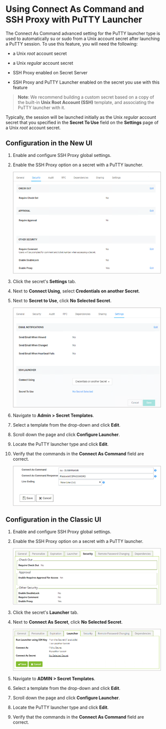 [title]: # (Using Connect As Command and SSH Proxy with PuTTY launcher)
[tags]: # (Connect As Command,PuTTY launcher,SSH proxy,Unix, root account)
[priority]: # (1000)
[display]: # (all)

# Using Connect As Command and SSH Proxy with PuTTY Launcher

The Connect As Command advanced setting for the PuTTY launcher type is used to automatically su or sudo from a Unix account secret after launching a PuTTY session. To use this feature, you will need the following:
* a Unix *root* account secret

* a Unix *regular* account secret

* SSH Proxy enabled on Secret Server

* SSH Proxy and PuTTY Launcher enabled on the secret you use with this feature

>**Note**: We recommend building a custom secret based on a copy of the built-in **Unix Root Account (SSH)** template, and associating the PuTTY launcher with it.

Typically, the session will be launched initially as the Unix *regular* account secret that you specified in the **Secret To Use** field on the **Settings** page of a Unix *root* account secret.

## Configuration in the New UI

1. Enable and configure SSH Proxy global settings.

1. Enable the SSH Proxy option on a secret with a PuTTY launcher.

   ![image-connect-as-command1](images/connect-as-command1.png)

1. Click the secret's **Settings** tab.

1. Next to **Connect Using**, select **Credentials on another Secret**.

1. Next to **Secret to Use**, click **No Selected Secret**.

   ![image-connect-as-command2](images/connect-as-command2.png)

1. Navigate to **Admin \> Secret Templates**.

1. Select a template from the drop-down and click **Edit**.

1. Scroll down the page and click **Configure Launcher**.

1. Locate the PuTTY launcher type and  click **Edit**.

1. Verify that the commands in the **Connect As Command** field are correct.

   ![image-connect-as-command3](images/connect-as-command3.png)

## Configuration in the Classic UI

1. Enable and configure SSH Proxy global settings.

1. Enable the SSH Proxy option on a secret with a PuTTY launcher.

   ![image-connect-as-command4](images/connect-as-command4.png)

1. Click the secret's **Launcher** tab.
 
1. Next to **Connect As Secret**, click **No Selected Secret**.

   ![image-connect-as-command5](images/connect-as-command5.png)

1. Navigate to **ADMIN \> Secret Templates**.

1. Select a template from the drop-down and click **Edit**.

1. Scroll down the page and click **Configure Launcher**.

1. Locate the PuTTY launcher type and click **Edit**.

1. Verify that the commands in the **Connect As Command** field are correct.

